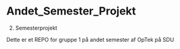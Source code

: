 # Andet_Semester_Projekt
2. Semesterprojekt

Dette er et REPO for gruppe 1 på andet semester af OpTek på SDU
